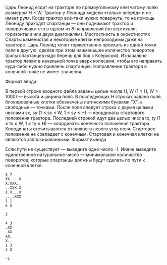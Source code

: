 Царь Леонид ездит на тракторе по прямоугольному клетчатому полю размером H × W. Трактор у Леонида модели «только вперёд» и не имеет руля. Когда трактор всё-таки нужно повернуть, то на помощь Леониду приходят спартанцы — они поднимают трактор и поворачивают его в одном из 8 направлений (по вертикали, горизонтали или двум диагоналям).
Местостность в окрестностях Спарты каменистая и некоторые клетки непроходимы даже на тракторе. Царь Леонид хочет торжественно проехать из одной точки поля в другую, сделав при этом наименьшее количество поворотов (силы спартанцев надо беречь для боя с Ксерксом). Изначально трактор лежит в начальной точке вверх колесами, чтобы его направить куда-либо нужно привлечь спартанцев. Направление трактора в конечной точке не имеет значения.

Формат ввода

В первой строке входного файла заданы целые числа H, W (1 ≤ H, W ≤ 1000) — высота и ширина поля.
В последующих H строках задано поле, блокированные клетки обозначены латинскими буквами "X", а свободные — точками.
После поля следует строка с двумя целыми числами sx, sy (1 ≤ sx ≤ W, 1 ≤ sy ≤ H) — координаты стартового положения трактора.
Последней строкой идут два целых числа tx, ty (1 ≤ tx ≤ W, 1 ≤ ty ≤ H) — координаты конечного положения трактора.
Координаты отсчитываются от нижнего левого угла поля. Стартовое положение не совпадает с конечным. Стартовая и конечная клетки не являются заблокированными.
Формат вывода

Если пути не существует — выведите одно число -1. Иначе выведите единственное натуральное число — минимальное количество поворотов, которые спартанцы должны будут сделать по пути к конечной клетке.

```text
5 7
XX....X
X.XXX..
..XXX.X
X.X...X
....XXX
1 1
6 5
```

```text
3
```

```text
4 3
.XX
.XX
XX.
X..
1 3
3 2
```

```text
-1
```